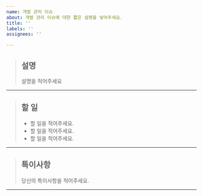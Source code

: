 ```yaml
---
name: 개발 관리 이슈
about: 개발 관리 이슈에 대한 짧은 설명을 넣어주세요.
title: ''
labels: ''
assignees: ''

---
```


> ## 설명
> 설명을 적어주세요

----

> ## 할 일
> * 할 일을 적어주세요.
> * 할 일을 적어주세요.
> * 할 일을 적어주세요.

----

> ## 특이사항
> 당신의 특이사항을 적어주세요.

----
